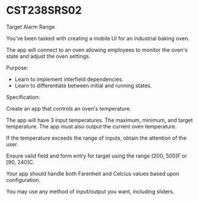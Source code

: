 # CST238SRS02  
Target Alarm Range  

You've been tasked with creating a mobile UI for an industrial baking oven.  

The app will connect to an oven allowing employees to monitor the oven's state and adjust the oven settings.  

Purpose:  
  - Learn to implement interfield dependencies.  
  - Learn to differentiate between initial and running states. 
  
Specification:  

Create an app that controls an oven's temperature.  

The app will have 3 input temperatures. The maximum, minimum, and target temperature.  The app must also output the current oven temperature.  

If the temperature exceeds the range of inputs, obtain the attention of the user.  

Ensure valid field and form entry for target using the range [200, 500]F or [90, 240]C.  

Your app should handle both Farenheit and Celcius values based upon configuration.  

You may use any method of input/output you want, including sliders.  

